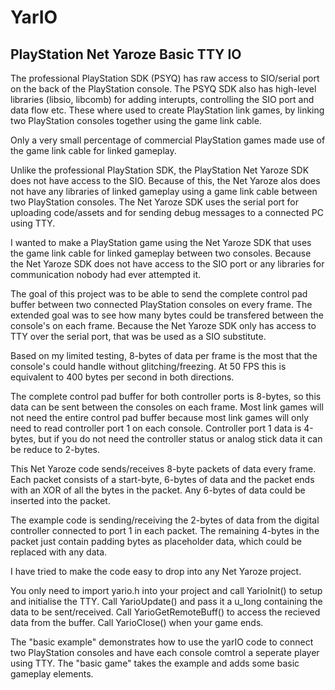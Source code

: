 # YarIO

## PlayStation Net Yaroze Basic TTY IO

The professional PlayStation SDK (PSYQ) has raw access to SIO/serial port on the back of the PlayStation console.
The PSYQ SDK also has high-level libraries (libsio, libcomb) for adding interupts, controlling the SIO port and data flow etc.
These where used to create PlayStation link games, by linking two PlayStation consoles together using the game link cable.

Only a very small percentage of commercial PlayStation games made use of the game link cable for linked gameplay.

Unlike the professional PlayStation SDK, the PlayStation Net Yaroze SDK does not have access to the SIO.
Because of this, the Net Yaroze alos does not have any libraries of linked gameplay using a game link cable between two PlayStation consoles.
The Net Yaroze SDK uses the serial port for uploading code/assets and for sending debug messages to a connected PC using TTY.

I wanted to make a PlayStation game using the Net Yaroze SDK that uses the game link cable for linked gameplay between two consoles.
Because the Net Yaroze SDK does not have access to the SIO port or any libraries for communication nobody had ever attempted it.

The goal of this project was to be able to send the complete control pad buffer between two connected PlayStation consoles on every frame.
The extended goal was to see how many bytes could be transfered between the console's on each frame.
Because the Net Yaroze SDK only has access to TTY over the serial port, that was be used as a SIO substitute.

Based on my limited testing, 8-bytes of data per frame is the most that the console's could handle without glitching/freezing.
At 50 FPS this is equivalent to 400 bytes per second in both directions.

The complete control pad buffer for both controller ports is 8-bytes, so this data can be sent between the consoles on each frame.
Most link games will not need the entire control pad buffer because most link games will only need to read controller port 1 on each console.
Controller port 1 data is 4-bytes, but if you do not need the controller status or analog stick data it can be reduce to 2-bytes.

This Net Yaroze code sends/receives 8-byte packets of data every frame.
Each packet consists of a start-byte, 6-bytes of data and the packet ends with an XOR of all the bytes in the packet.
Any 6-bytes of data could be inserted into the packet.

The example code is sending/receiving the 2-bytes of data from the digital controller connected to port 1 in each packet.
The remaining 4-bytes in the packet just contain padding bytes as placeholder data, which could be replaced with any data.

I have tried to make the code easy to drop into any Net Yaroze project.

You only need to import yario.h into your project and call YarioInit() to setup and initialise the TTY.
Call YarioUpdate() and pass it a u_long containing the data to be sent/received.
Call YarioGetRemoteBuff() to access the recieved data from the buffer.
Call YarioClose() when your game ends.

The "basic example" demonstrates how to use the yarIO code to connect two PlayStation consoles and have each console comtrol a seperate player using TTY.
The "basic game" takes the example and adds some basic gameplay elements.